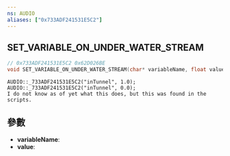 ```yaml
---
ns: AUDIO
aliases: ["0x733ADF241531E5C2"]
---
```

## SET_VARIABLE_ON_UNDER_WATER_STREAM

```c
// 0x733ADF241531E5C2 0x62D026BE
void SET_VARIABLE_ON_UNDER_WATER_STREAM(char* variableName, float value);
```

```
AUDIO::_733ADF241531E5C2("inTunnel", 1.0);  
AUDIO::_733ADF241531E5C2("inTunnel", 0.0);  
I do not know as of yet what this does, but this was found in the scripts.  
```

## 參數
* **variableName**: 
* **value**: 

